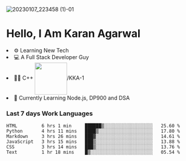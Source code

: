 ![20230107_223458 (1)-01](https://user-images.githubusercontent.com/85556603/212357966-4002f7aa-471b-4b3c-923d-f2b0d543cad5.jpeg)


<h1>Hello, I Am Karan Agarwal</h1>
<li>⚙ Learning New Tech</li>
<li>💻 A Full Stack Developer Guy</li>
<li>👨‍💻 C++ <img align="center" width="85" src="https://img.shields.io/badge/-LeetCode-FFA116?style=for-the-badge&logo=LeetCode&logoColor=black"/>/KKA-1</li> 
<li>🙌 Currently Learning Node.js, DP900 and DSA</li>  

<h3>Last 7 days Work Languages </h3> 
 
<!--START_SECTION:waka-->

```text
HTML         6 hrs 1 min     ██████▒░░░░░░░░░░░░░░░░░░   25.60 %
Python       4 hrs 11 mins   ████▒░░░░░░░░░░░░░░░░░░░░   17.80 %
Markdown     3 hrs 26 mins   ███▓░░░░░░░░░░░░░░░░░░░░░   14.61 %
JavaScript   3 hrs 15 mins   ███▒░░░░░░░░░░░░░░░░░░░░░   13.88 %
CSS          3 hrs 14 mins   ███▒░░░░░░░░░░░░░░░░░░░░░   13.76 %
Text         1 hr 18 mins    █▒░░░░░░░░░░░░░░░░░░░░░░░   05.54 %
```

<!--END_SECTION:waka-->
